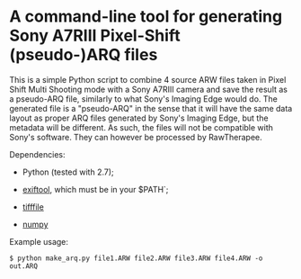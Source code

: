 # A command-line tool for generating Sony A7RIII Pixel-Shift (pseudo-)ARQ files #

This is a simple Python script to combine 4 source ARW files taken in Pixel Shift Multi Shooting mode with a Sony A7RIII camera and save the result as a pseudo-ARQ file, similarly to what Sony's Imaging Edge would do.
The generated file is a "pseudo-ARQ" in the sense that it will have the same data layout as proper ARQ files generated by Sony's Imaging Edge, but the metadata will be different. As such, the files will not be compatible with Sony's software. They can however be processed by RawTherapee.

Dependencies:

- Python (tested with 2.7);

- [exiftool](http://www.sno.phy.queensu.ca/~phil/exiftool/), which must be in your $PATH`;

- [tifffile](https://pypi.python.org/pypi/tifffile)

- [numpy](https://pypi.python.org/pypi/numpy)


Example usage:

```text
$ python make_arq.py file1.ARW file2.ARW file3.ARW file4.ARW -o out.ARQ
```
